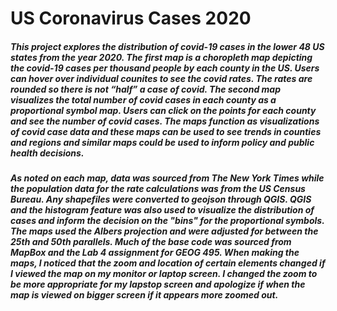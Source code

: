 # US Coronavirus Cases 2020

##### This project explores the distribution of covid-19 cases in the lower 48 US states from the year 2020. The first map is a choropleth map depicting the covid-19 cases per thousand people by each county in the US. Users can hover over individual counites to see the covid rates. The rates are rounded so there is not “half” a case of covid. The second map visualizes the total number of covid cases in each county as a proportional symbol map. Users can click on the points for each county and see the number of covid cases. The maps function as visualizations of covid case data and these maps can be used to see trends in counties and regions and similar maps could be used to inform policy and public health decisions. 

##### As noted on each map, data was sourced from The New York Times while the population data for the rate calculations was from the US Census Bureau. Any shapefiles were converted to geojson through QGIS. QGIS and the histogram feature was also used to visualize the distribution of cases and inform the decision on the "bins" for the proportional symbols.  The maps used the Albers projection and were adjusted for between the 25th and 50th parallels. Much of the base code was sourced from MapBox and the Lab 4 assignment for GEOG 495. When making the maps, I noticed that the zoom and location of certain elements changed if I viewed the map on my monitor or laptop screen. I changed the zoom to be more appropriate for my lapstop screen and apologize if when the map is viewed on bigger screen if it appears more zoomed out. 